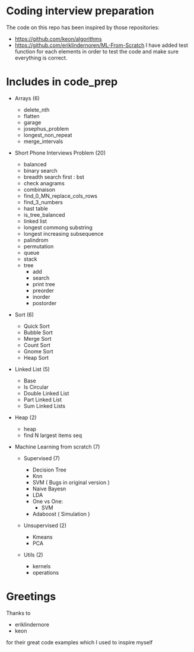# Coding interview preparation

The code on this repo has been inspired by those repositories:
  - https://github.com/keon/algorithms 
  - https://github.com/eriklindernoren/ML-From-Scratch
I have added test function for each elements in order to test the code and make sure everything is correct.

# Includes in code_prep

  - Arrays (6)
    - delete_nth
    - flatten
    - garage
    - josephus_problem
    - longest_non_repeat
    - merge_intervals
    
  - Short Phone Interviews Problem (20)
    - balanced
    - binary search
    - breadth search first : bst
    - check anagrams
    - combinaison
    - find_0_MN_replace_cols_rows
    - find_3_numbers 
    - hast table
    - is_tree_balanced
    - linked list
    - longest commong substring
    - longest increasing subsequence
    - palindrom
    - permutation
    - queue
    - stack
    - tree
      - add
      - search
      - print tree
      - preorder
      - inorder
      - postorder
      
  - Sort (6)
    - Quick Sort
    - Bubble Sort
    - Merge Sort
    - Count Sort
    - Gnome Sort
    - Heap Sort
    
  - Linked List (5)
    - Base
    - Is Circular
    - Double Linked List
    - Part Linked List
    - Sum Linked Lists
    
  - Heap (2)
    - heap
    - find N largest items seq
    
  - Machine Learning from scratch (7)
  
    - Supervised (7)
      - Decision Tree
      - Knn
      - SVM ( Bugs in original version )
      - Naive Bayesn
      - LDA
      - One vs One:
        - SVM
      - Adaboost ( Simulation )
      
    - Unsupervised (2)
      - Kmeans
      - PCA
      
    - Utils (2)
      - kernels
      - operations

# Greetings

Thanks to 
  - eriklindernore
  - keon

for their great code examples which I used to inspire myself
